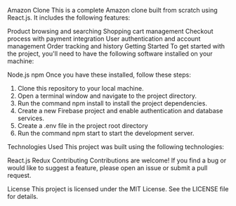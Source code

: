 Amazon Clone
This is a complete Amazon clone built from scratch using React.js. It includes the following features:

Product browsing and searching
Shopping cart management
Checkout process with payment integration
User authentication and account management
Order tracking and history
Getting Started
To get started with the project, you'll need to have the following software installed on your machine:

Node.js
npm
Once you have these installed, follow these steps:

1. Clone this repository to your local machine.
2. Open a terminal window and navigate to the project directory.
3. Run the command npm install to install the project dependencies.
4. Create a new Firebase project and enable authentication and database services.
5. Create a .env file in the project root directory
6. Run the command npm start to start the development server.

Technologies Used
This project was built using the following technologies:

React.js
Redux
Contributing
Contributions are welcome! If you find a bug or would like to suggest a feature, please open an issue or submit a pull request.

License
This project is licensed under the MIT License. See the LICENSE file for details.

